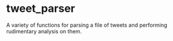 # tweet_parser
A variety of functions for parsing a file of tweets and performing rudimentary analysis on them.
